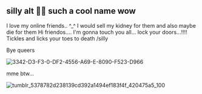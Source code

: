 ## silly alt 🤫🤫 such a cool name wow

I love my online friends.. ^_^
I would sell my kidney for them and also maybe die for them
Hi friendos.... I'm gonna touch you all... lock your doors...!!!!
Tickles and licks your toes to death /silly

Bye queers

![3342-D3-F3-0-DF2-4556-A69-E-8090-F523-D966](https://github.com/user-attachments/assets/b91e6c74-50c8-449c-a02a-c55a658163a1)

mme btw...

![tumblr_5378782d238139cd392a1494ef183f4f_420475a5_100](https://github.com/user-attachments/assets/fc046e8c-63de-4b6d-a1e5-badcaa0bfecc)


